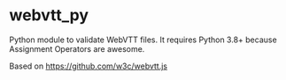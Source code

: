 # webvtt_py
Python module to validate WebVTT files. It requires Python 3.8+ because Assignment Operators are awesome.

Based on https://github.com/w3c/webvtt.js